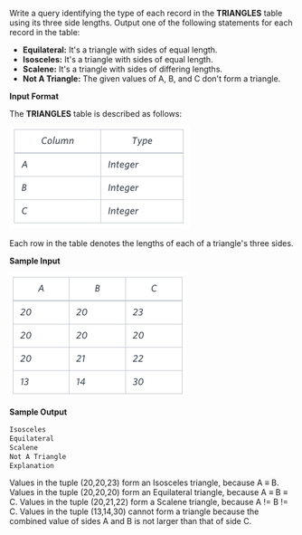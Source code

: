 Write a query identifying the type of each record in the 
**TRIANGLES** table using its three side lengths. Output one of 
the following statements for each record in the table:

- **Equilateral:** It's a triangle with  sides of equal length.
- **Isosceles:** It's a triangle with  sides of equal length.
- **Scalene:** It's a triangle with  sides of differing lengths.
- **Not A Triangle:** The given values of A, B, and C don't form a triangle.

**Input Format**

The **TRIANGLES** table is described as follows:

<img src="res/1.png">

Each row in the table denotes the lengths of each of a triangle's three sides.

**Sample Input**

<img src="res/2.png">

**Sample Output**

```
Isosceles
Equilateral
Scalene
Not A Triangle
Explanation
```

Values in the tuple (20,20,23)  form an Isosceles triangle, because A ≡ B.
Values in the tuple (20,20,20) form an Equilateral triangle, because A ≡ B ≡ C. Values in the tuple (20,21,22) form a Scalene triangle, because A != B != C.
Values in the tuple (13,14,30) cannot form a triangle because the combined value of sides A and B is not larger than that of side C.
